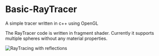 # Basic-RayTracer
A simple tracer written in c++ using OpenGL


The RayTracer code is written in fragment shader.
Currently it supports multiple spheres without any material properties.

![RayTracing with reflections](https://github.com/user-attachments/assets/7b179bd1-afac-4870-a2d5-a87d59d24f3e)

